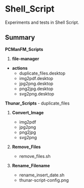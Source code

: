 # Shell_Script

Experiments and tests in Shell Script.

## Summary

**PCManFM_Scripts**

1. **file-manager**
- **actions**
	- duplicate_files.desktop
	- img2pdf.desktop
	- jpg2png.desktop
	- png2jpg.desktop
	- svg2png.desktop

**Thunar_Scripts**
	- duplicate_files

1. **Convert_Image**
	- img2pdf
	- jpg2png
	- png2jpg
	- svg2png

2. **Remove_Files**
	- remove_files.sh

3. **Rename_Filename**
	- rename_insert_date.sh
	- thunar-script-config.png